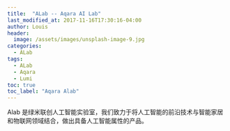 ```yaml
---
title:  "ALab -- Aqara AI Lab"
last_modified_at: 2017-11-16T17:30:16-04:00
author: Louis
header:
  image: /assets/images/unsplash-image-9.jpg
categories: 
  - ALab
tags:
  - ALab
  - Aqara
  - Lumi
toc: true
toc_label: "Aqara Alab"
---
```


Alab 是绿米联创人工智能实验室，我们致力于将人工智能的前沿技术与智能家居和物联网领域结合，做出具备人工智能属性的产品。